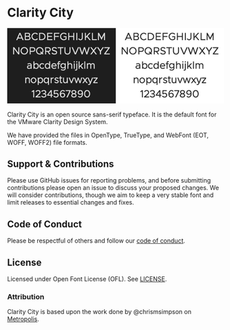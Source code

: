 # Clarity City

![Clarity City Typeface](./clarity-city.png)

Clarity City is an open source sans-serif typeface. It is the default font for the VMware Clarity Design System.

We have provided the files in OpenType, TrueType, and WebFont (EOT, WOFF, WOFF2) file formats.

## Support & Contributions

Please use GitHub issues for reporting problems, and before submitting contributions please open an issue to discuss your proposed changes. We will consider contributions, though we aim to keep a very stable font and limit releases to essential changes and fixes.

## Code of Conduct

Please be respectful of others and follow our [code of conduct](./CODE-OF-CONDUCT.md).

## License

Licensed under Open Font License (OFL). See [LICENSE](./LICENSE).

### Attribution

Clarity City is based upon the work done by @chrismsimpson on [Metropolis](https://github.com/chrismsimpson/Metropolis).